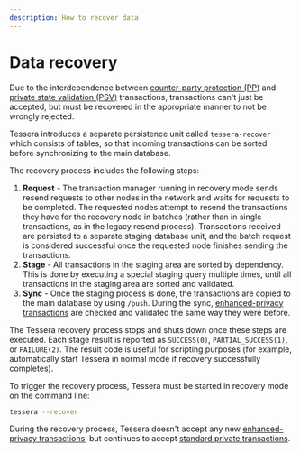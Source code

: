 ```yaml
---
description: How to recover data
---
```


# Data recovery

Due to the interdependence between [counter-party protection (PP)](https://docs.goquorum.consensys.net/en/stable/Concepts/Privacy/PrivacyEnhancements/#counter-party-protection)
and [private state validation (PSV)](https://docs.goquorum.consensys.net/en/stable/Concepts/Privacy/PrivacyEnhancements/#private-state-validation)
transactions, transactions can't just be accepted, but must be recovered in the appropriate manner to not be wrongly rejected.

Tessera introduces a separate persistence unit called `tessera-recover` which consists of tables, so that incoming
transactions can be sorted before synchronizing to the main database.

The recovery process includes the following steps:

1. **Request** - The transaction manager running in recovery mode sends resend requests to other nodes in the network
   and waits for requests to be completed.
   The requested nodes attempt to resend the transactions they have for the recovery node in batches (rather than in
   single transactions, as in the legacy resend process).
   Transactions received are persisted to a separate staging database unit, and the batch request is considered
   successful once the requested node finishes sending the transactions.
1. **Stage** - All transactions in the staging area are sorted by dependency.
   This is done by executing a special staging query multiple times, until all transactions in the staging area are
   sorted and validated.
1. **Sync** - Once the staging process is done, the transactions are copied to the main database by using `/push`.
   During the sync, [enhanced-privacy transactions](https://docs.goquorum.consensys.net/en/stable/Concepts/Privacy/PrivacyEnhancements/)
   are checked and validated the same way they were before.

The Tessera recovery process stops and shuts down once these steps are executed.
Each stage result is reported as `SUCCESS(0)`, `PARTIAL_SUCCESS(1)`, or `FAILURE(2)`.
The result code is useful for scripting purposes (for example, automatically start Tessera in normal mode if recovery
successfully completes).

To trigger the recovery process, Tessera must be started in recovery mode on the command line:

```bash
tessera --recover
```

 During the recovery process, Tessera doesn't accept any new [enhanced-privacy transactions](https://docs.goquorum.consensys.net/en/stable/Concepts/Privacy/PrivacyEnhancements/),
 but continues to accept [standard private transactions](https://docs.goquorum.consensys.net/en/stable/Concepts/Privacy/PrivateAndPublic/#private-transactions).
